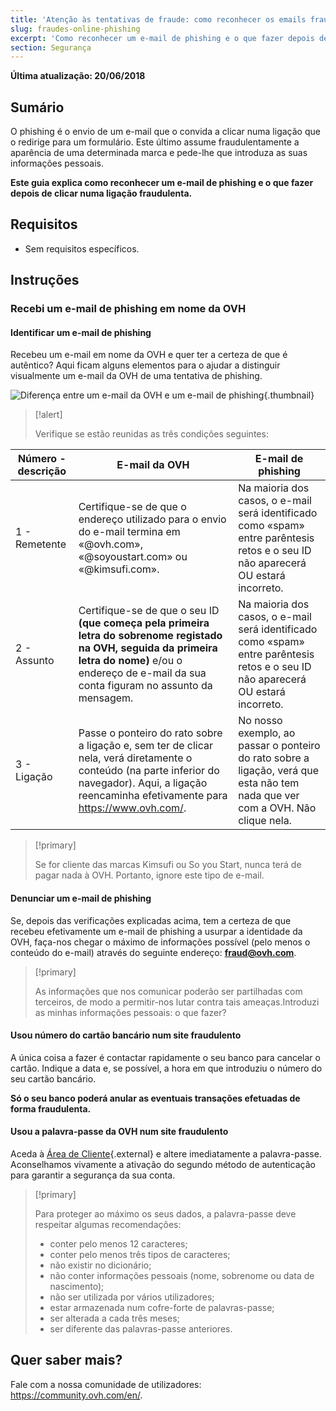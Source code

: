 ```yaml
---
title: 'Atenção às tentativas de fraude: como reconhecer os emails fraudulentos e de phishing'
slug: fraudes-online-phishing
excerpt: 'Como reconhecer um e-mail de phishing e o que fazer depois de clicar numa ligação fraudulenta?'
section: Segurança
---
```


**Última atualização: 20/06/2018**

## Sumário

O phishing é o envio de um e-mail que o convida a clicar numa ligação que o redirige para um formulário. Este último assume fraudulentamente a aparência de uma determinada marca e pede-lhe que introduza as suas informações pessoais.

**Este guia explica como reconhecer um e-mail de phishing e o que fazer depois de clicar numa ligação fraudulenta.**


## Requisitos

- Sem requisitos específicos.


## Instruções

### Recebi um e-mail de phishing em nome da OVH

#### Identificar um e-mail de phishing

Recebeu um e-mail em nome da OVH e quer ter a certeza de que é autêntico? Aqui ficam alguns elementos para o ajudar a distinguir visualmente um e-mail da OVH de uma tentativa de phishing.

![Diferença entre um e-mail da OVH e um e-mail de phishing](images/phishing_email.png){.thumbnail}

> [!alert]
> 
> Verifique se estão reunidas as três condições seguintes:
> 

|Número - descrição|E-mail da OVH|E-mail de phishing|
|---|---|---|
|1 - Remetente|Certifique-se de que o endereço utilizado para o envio do e-mail termina em «@ovh.com», «@soyoustart.com» ou «@kimsufi.com».|Na maioria dos casos, o e-mail será identificado como «spam» entre parêntesis retos e o seu ID não aparecerá OU estará incorreto.|O remetente do e-mail será forçosamente um endereço que não pertence à OVH.|
|2 - Assunto|Certifique-se de que o seu ID **(que começa pela primeira letra do sobrenome registado na OVH, seguida da primeira letra do nome)** e/ou o endereço de e-mail da sua conta figuram no assunto da mensagem.|Na maioria dos casos, o e-mail será identificado como «spam» entre parêntesis retos e o seu ID não aparecerá OU estará incorreto.|
|3 - Ligação|Passe o ponteiro do rato sobre a ligação e, sem ter de clicar nela, verá diretamente o conteúdo (na parte inferior do navegador). Aqui, a ligação reencaminha efetivamente para  https://www.ovh.com/.|No nosso exemplo, ao passar o ponteiro do rato sobre a ligação, verá que esta não tem nada que ver com a OVH. Não clique nela.|


> [!primary]
> 
> Se for cliente das marcas Kimsufi ou So you Start, nunca terá de pagar nada à OVH. Portanto, ignore este tipo de e-mail.
> 

#### Denunciar um e-mail de phishing


Se, depois das verificações explicadas acima, tem a certeza de que recebeu efetivamente um e-mail de phishing a usurpar a identidade da OVH, faça-nos chegar o máximo de informações possível (pelo menos o conteúdo do e-mail) através do seguinte endereço: **<fraud@ovh.com>**.

> [!primary]
> 
> As informações que nos comunicar poderão ser partilhadas com terceiros, de modo a permitir-nos lutar contra tais ameaças.Introduzi as minhas informações pessoais: o que fazer?
>

#### Usou número do cartão bancário num site fraudulento

A única coisa a fazer é contactar rapidamente o seu banco para cancelar o cartão. Indique a data e, se possível, a hora em que introduziu o número do seu cartão bancário.

**Só o seu banco poderá anular as eventuais transações efetuadas de forma fraudulenta.**


#### Usou a palavra-passe da OVH num site fraudulento

Aceda à [Área de Cliente](https://www.ovh.com/auth/?action=gotomanager){.external} e altere imediatamente a palavra-passe. Aconselhamos vivamente a ativação do segundo método de autenticação para garantir a segurança da sua conta.

> [!primary]
>
> Para proteger ao máximo os seus dados, a palavra-passe deve respeitar algumas recomendações:
>
> - conter pelo menos 12 caracteres;
> - conter pelo menos três tipos de caracteres;
> - não existir no dicionário;
> - não conter informações pessoais (nome, sobrenome ou data de nascimento);
> - não ser utilizada por vários utilizadores;
> - estar armazenada num cofre-forte de palavras-passe;
> - ser alterada a cada três meses;
> - ser diferente das palavras-passe anteriores.
>


## Quer saber mais?

Fale com a nossa comunidade de utilizadores: <https://community.ovh.com/en/>.